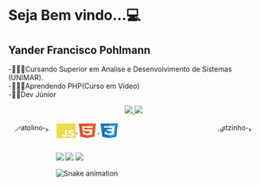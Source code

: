 <h1>Seja Bem vindo...💻</h1>
<h2>Yander Francisco Pohlmann</h2>

-👨🏼‍🎓Cursando Superior em Analise e Desenvolvimento de Sistemas (UNIMAR).<br>
-🕵🏽‍♂️Aprendendo PHP(Curso em Video)<br>
-👶🏽Dev Júnior<br>
</div>

<div align="center">
  <a href="https://github.com/Yandev051">
  <img height="180em" src="https://github-readme-stats.vercel.app/api?username=YanDev051&show_icons=true&theme=dracula&include_all_commits=true&count_private=true"/>
  <img height="180em" src="https://github-readme-stats.vercel.app/api/top-langs/?username=YanDev051&layout=compact&langs_count=7&theme=dracula"/>
</div>
  
<div style="display: inline_block"><br>
  <img align="center" alt="Yander-Js" height="30" width="40" src="https://raw.githubusercontent.com/devicons/devicon/master/icons/javascript/javascript-plain.svg">
  <img align="center" alt="Yander-HTML" height="30" width="40" src="https://raw.githubusercontent.com/devicons/devicon/master/icons/html5/html5-original.svg">
  <img align="center" alt="Yander-CSS" height="30" width="40" src="https://raw.githubusercontent.com/devicons/devicon/master/icons/css3/css3-original.svg">
  <img align="right" alt="gitzinho-pic" height="150" style="border-radius:50px;" src="https://octodex.github.com/images/daftpunktocat-guy.gif">
   <img align="left" alt="Patolino-pic" height="150" style="border-radius:50px;" src="https://3.bp.blogspot.com/-buPPN2g1xVs/VPxIs_kK_wI/AAAAAAACFjM/AIwt-QoWupE/s1600/73.gif">
  
</div>
  
  ##
 
<div> 
  
  <a href="https://www.instagram.com/yanderpohlmann/" target="_blank"><img src="https://img.shields.io/badge/-Instagram-%23E4405F?style=for-the-badge&logo=instagram&logoColor=white" target="_blank"></a>
  <a href = "yanderfrancisco@gmail.com"><img src="https://img.shields.io/badge/-Gmail-%23333?style=for-the-badge&logo=gmail&logoColor=white" target="_blank"></a>
  <a href="https://www.linkedin.com/in/yander-pohlmann-676986b9/" target="_blank"><img src="https://img.shields.io/badge/-LinkedIn-%230077B5?style=for-the-badge&logo=linkedin&logoColor=white" target="_blank"></a> 
 
  ![Snake animation](https://github.com/YanDev051/YanDev051/blob/output/github-contribution-grid-snake.svg)
</div>
<!---
YanDev051/YanDev051 is a ✨ special ✨ repository because its `README.md` (this file) appears on your GitHub profile.
You can click the Preview link to take a look at your changes.

--->
